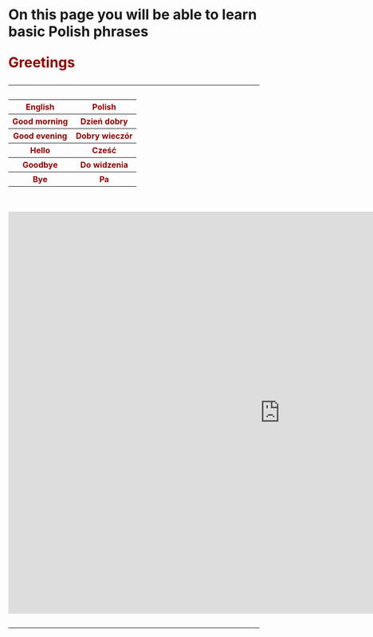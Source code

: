 <h1> <strong> On this page you will be able to learn basic Polish phrases <strong> 
 <body>        
<p style="color:darkred;">Greetings</p>
<hr>
<table style="color:darkred;">
  <tr>
    <th>English</th>
    <th>Polish</th>
  </tr>
  <tr>
    <th>Good morning</th>
    <th>Dzień dobry</th>
  </tr>
  <tr>
    <th>Good evening</th>
    <th>Dobry wieczór</th>
  </tr>
  <tr>
    <th>Hello</th>
    <th>Cześć</th>
  </tr>
<tr>
    <th>Goodbye</th>
    <th>Do widzenia</th>
  </tr>
 <tr>
    <th>Bye</th>
    <th>Pa</th>
  </tr>
</table>
          <br>
<iframe src="https://h5p.org/h5p/embed/689951" width="1090" height="806" frameborder="0" allowfullscreen="allowfullscreen"></iframe><script src="https://h5p.org/sites/all/modules/h5p/library/js/h5p-resizer.js" charset="UTF-8"></script>
          
<br>
<hr>

